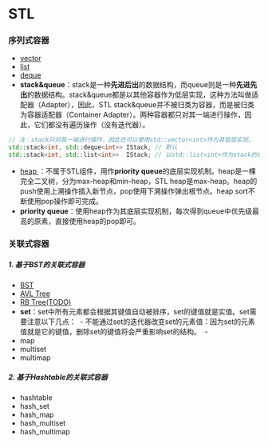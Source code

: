 # STL

### 序列式容器
 - [vector](vector.md)
 - [list](list.md)
 - [deque](deque.md)
 - **stack&queue**：stack是一种**先进后出**的数据结构，而queue则是一种**先进先出**的数据结构。stack&queue都是以其他容器作为低层实现，这种方法叫做适配器（Adapter），因此，STL stack&queue并不被归类为容器，而是被归类为容器适配器（Container Adapter）。两种容器都只对其一端进行操作，因此，它们都没有遍历操作（没有迭代器）。
```C++
// 注：stack只对其一端进行操作，因此还可以使用std::vector<int>作为其低层实现。
std::stack<int, std::deque<int>> IStack; // 默认
std::stack<int, std::list<int>>  IStack; // 以std::list<int>作为stack的低层容器
```

 - [heap ](heap.md)：不属于STL组件，用作**priority queue**的底层实现机制。heap是一棵完全二叉树，分为max-heap和min-heap，STL heap是max-heap。heap的push使用上溯操作插入新节点，pop使用下溯操作弹出根节点。heap sort不断使用pop操作即可完成。
 - **priority queue**：使用heap作为其底层实现机制，每次得到queue中优先级最高的原素，直接使用heap的pop即可。
 
### 关联式容器
##### 1. 基于BST的关联式容器
* [BST](BST.md)
* [AVL Tree](BST_AVL_TREE.md)
* [RB Tree(TODO)](BST_RB_TREE.md)
* **set**：set中所有元素都会根据其键值自动被排序，set的键值就是实值。set需要注意以下几点：
  - 不能通过set的迭代器改变set的元素值：因为set的元素值就是它的键值，删除set的键值将会严重影响set的结构。
  - 
* map
* multiset
* multimap
    
##### 2. 基于Hashtable的关联式容器
* hashtable
* hash_set
* hash_map
* hash_multiset
* hash_multimap
